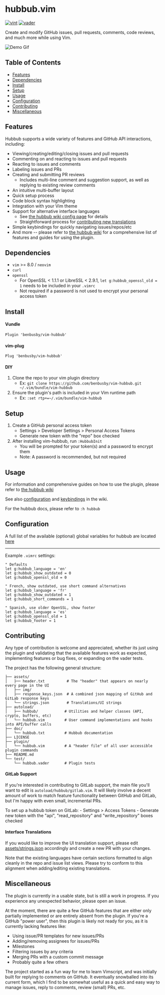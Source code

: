 # hubbub.vim

[![vint](https://github.com/benbusby/vim-hubbub/workflows/vint/badge.svg)](https://github.com/benbusby/vim-hubbub/actions?query=workflow%3Avint)
[![vader](https://github.com/benbusby/vim-hubbub/workflows/vader/badge.svg)](https://github.com/benbusby/vim-hubbub/actions?query=workflow%3Avader)

Create and modify GitHub issues, pull requests, comments, code reviews, and much more while using Vim.

![Demo Gif](https://raw.githubusercontent.com/wiki/benbusby/vim-hubbub/images/hubbub.gif)

## Table of Contents
- [Features](#features)
- [Dependencies](#dependencies)
- [Install](#install)
- [Setup](#setup)
- [Usage](#usage)
- [Configuration](#configuration)
- [Contributing](#contributing)
- [Miscellaneous](#miscellaneous)

## Features
Hubbub supports a wide variety of features and GitHub API interactions, including:

- Viewing/creating/editing/closing issues and pull requests
- Commenting on and reacting to issues and pull requests
- Reacting to issues and comments
- Labeling issues and PRs
- Creating and submitting PR reviews
    - Includes multi-line comment and suggestion support, as well as replying to existing review comments
- An intuitive multi-buffer layout
- Quick setup process
- Code block syntax highlighting
- Integration with your Vim theme
- Support for alternative interface languages
    - See [the hubbub wiki config page](https://github.com/benbusby/vim-hubbub/wiki/Configuration#appearanceui) for details
    - Straightforward process for [contributing new translations](#interface-translations)
- Simple keybindings for quickly navigating issues/repos/etc
- And more -- please refer to [the hubbub wiki](https://github.com/benbusby/vim-hubbub/wiki) for a comprehensive list of features and guides for using the plugin.

## Dependencies
- `vim` >= 8.0 / `neovim`
- `curl`
- `openssl`
  - For OpenSSL < 1.1.1 or LibreSSL < 2.9.1, `let g:hubbub_openssl_old = 1` needs to be included in your `.vimrc`
  - Not required if a password is not used to encrypt your personal access token

## Install
#### Vundle
`Plugin 'benbusby/vim-hubbub'`
#### vim-plug
`Plug 'benbusby/vim-hubbub'`
#### DIY
  1. Clone the repo to your vim plugin directory
      - Ex: `git clone https://github.com/benbusby/vim-hubbub.git ~/.vim/bundle/vim-hubbub`
  2. Ensure the plugin's path is included in your Vim runtime path
      - Ex: `:set rtp+=~/.vim/bundle/vim-hubbub`

## Setup
1. Create a GitHub personal access token
    - Settings > Developer Settings > Personal Access Tokens
    - Generate new token with the "repo" box checked
2. After installing vim-hubbub, run `:HubbubInit`
    - You will be prompted for your token(s) and a password to encrypt them
    - Note: A password is recommended, but not required

## Usage

For information and comprehensive guides on how to use the plugin, please refer to [the hubbub wiki](https://github.com/benbusby/vim-hubbub/wiki)

See also [configuration](https://github.com/benbusby/vim-hubbub/wiki/Configuration) and [keybindings](https://github.com/benbusby/vim-hubbub/wiki/Keybindings) in the wiki.

For the hubbub docs, please refer to `:h hubbub`

## Configuration

A full list of the available (optional) global variables for hubbub are located [here](https://github.com/benbusby/vim-hubbub/wiki/Configuration)

<hr>
  
Example `.vimrc` settings:
```vim
" Defaults
let g:hubbub_language = 'en'
let g:hubbub_show_outdated = 0
let g:hubbub_openssl_old = 0
```

```vim
" French, show outdated, use short command alternatives
let g:hubbub_language = 'fr'
let g:hubbub_show_outdated = 1
let g:hubbub_short_commands = 1
```

```vim
" Spanish, use older OpenSSL, show footer
let g:hubbub_language = 'es'
let g:hubbub_openssl_old = 1
let g:hubbub_footer = 1
```

## Contributing

Any type of contribution is welcome and appreciated, whether its just using the plugin and validating that the available features work as expected, implementing features or bug fixes, or expanding on the vader tests.

The project has the following general structure:

```
├── assets/
│   ├── header.txt          # The "header" that appears on nearly every page in the UI 
│   ├── img/
│   ├── response_keys.json  # A combined json mapping of GitHub and GitLab response keys
│   └── strings.json        # Translations/UI strings
├── autoload/
│   ├── hubbub/            # Utilities and helper classes (API, crypto, buffers, etc)
│   └── hubbub.vim         # User command implementations and hooks into API/buffer calls
├── doc/
│   └── hubbub.txt         # Hubbub documentation
├── LICENSE
├── plugin/
│   └── hubbub.vim         # A "header file" of all user accessible plugin commands
├── README.md
└── test/
    └── hubbub.vader       # Plugin tests
```

#### GitLab Support
If you're interested in contributing to GitLab support, the main file you'll want to edit is `autoload/hubbub/gitlab.vim`. It will likely involve a decent amount of work to match feature functionality between GitHub and GitLab, but I'm happy with even small, incremental PRs.

To set up a hubbub token on GitLab:
    - Settings > Access Tokens
    - Generate new token with the "api", "read_repository" and "write_repository" boxes checked

#### Interface Translations
If you would like to improve the UI translation support, please edit [assets/strings.json](assets/strings.json) accordingly and create a new PR with your changes.

Note that the existing languages have certain sections formatted to align cleanly in the repo and issue list views. Please try to conform to this alignment when adding/editing existing translations.

## Miscellaneous

The plugin is currently in a usable state, but is still a work in progress. If you experience any unexpected behavior, please open an issue.

At the moment, there are quite a few GitHub features that are either only partially implemented or are entirely absent from the plugin. If you're a GitHub "power user", then this plugin is likely not ready for you, as it is currently lacking features like:

- Using issue/PR templates for new issues/PRs
- Adding/removing assignees for issues/PRs
- Milestones
- Filtering issues by any criteria
- Merging PRs with a custom commit message
- Probably quite a few others

The project started as a fun way for me to learn Vimscript, and was initially built for replying to comments on GitHub. It eventually snowballed into its current form, which I find to be somewhat useful as a quick and easy way to manage issues, reply to comments, review (small) PRs, etc.
